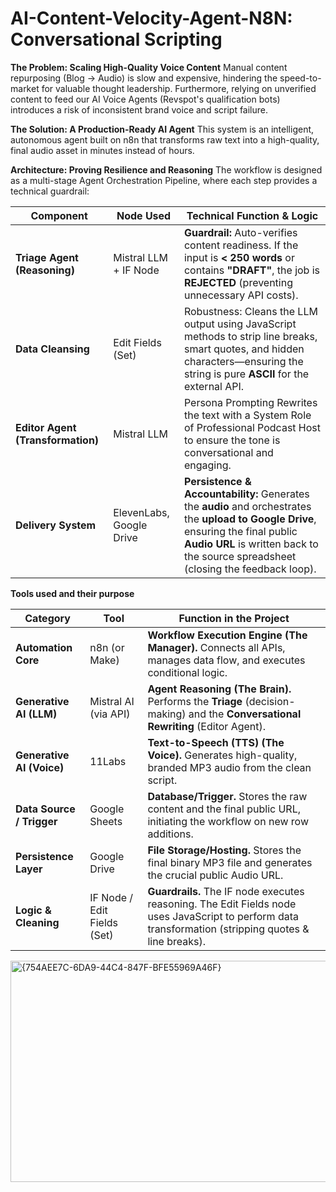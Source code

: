 # AI-Content-Velocity-Agent-N8N: Conversational Scripting

**The Problem: Scaling High-Quality Voice Content**
Manual content repurposing (Blog → Audio) is slow and expensive, hindering the speed-to-market for valuable thought leadership. Furthermore, relying on unverified content to feed our AI Voice Agents (Revspot's qualification bots) introduces a risk of inconsistent brand voice and script failure.

**The Solution: A Production-Ready AI Agent**
This system is an intelligent, autonomous agent built on n8n that transforms raw text into a high-quality, final audio asset in minutes instead of hours.

**Architecture: Proving Resilience and Reasoning**
The workflow is designed as a multi-stage Agent Orchestration Pipeline, where each step provides a technical guardrail:

| **Component**                     | **Node Used**                | **Technical Function & Logic**                                                                                                             
|-----------------------------------|-----------------------------------|--------------------------------------------------------------------------------------------------------------------------------------------
| **Triage Agent (Reasoning)**      | Mistral LLM + IF Node        | **Guardrail:** Auto-verifies content readiness. If the input is **< 250 words** or contains **"DRAFT"**, the job is **REJECTED** (preventing unnecessary API costs).                                                         
| **Data Cleansing**                | Edit Fields (Set)            | Robustness: Cleans the LLM output using JavaScript methods to strip line breaks, smart quotes, and hidden characters—ensuring the string is pure **ASCII** for the external API.                                    
| **Editor Agent (Transformation)** | Mistral LLM                  | Persona Prompting Rewrites the text with a System Role of Professional Podcast Host to ensure the tone is conversational and engaging.                                |
| **Delivery System**               | ElevenLabs, Google Drive     | **Persistence & Accountability:** Generates the **audio** and orchestrates the **upload to Google Drive**, ensuring the final public **Audio URL** is written back to the source spreadsheet (closing the feedback loop).     


**Tools used and their purpose**

| **Category**             | **Tool**                     | **Function in the Project**                                                                                                                             
|---------------------------|------------------------------|---------------------------------------------------------------------------------------------------------------------------------------------------------
| **Automation Core**       | n8n (or Make)                | **Workflow Execution Engine (The Manager).** Connects all APIs, manages data flow, and executes conditional logic.                                                                                                         
| **Generative AI (LLM)**   | Mistral AI (via API)         | **Agent Reasoning (The Brain).** Performs the **Triage** (decision-making) and the **Conversational Rewriting** (Editor Agent).                                                                                            
| **Generative AI (Voice)** | 11Labs                       | **Text-to-Speech (TTS) (The Voice).** Generates high-quality, branded MP3 audio from the clean script.                                                                              
| **Data Source / Trigger** | Google Sheets                | **Database/Trigger.** Stores the raw content and the final public URL, initiating the workflow on new row additions.                                                                |
| **Persistence Layer**     | Google Drive                 | **File Storage/Hosting.** Stores the final binary MP3 file and generates the crucial public Audio URL.                                                                               
| **Logic & Cleaning**      | IF Node / Edit Fields (Set)  | **Guardrails.** The IF node executes reasoning. The Edit Fields node uses JavaScript to perform data transformation (stripping quotes & line  breaks).                          

<img width="1533" height="354" alt="{754AEE7C-6DA9-44C4-847F-BFE55969A46F}" src="https://github.com/user-attachments/assets/6446119d-0115-4059-8226-a6d57d5f0e01" />
